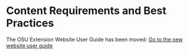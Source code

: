 # Content Requirements and Best Practices

The OSU Extension Website User Guide has been moved: [Go to the new website user guide](https://employee.extension.oregonstate.edu/navigator-docs/extension-website-user-guide)
